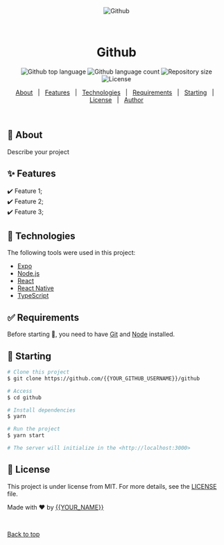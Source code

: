 <div align="center" id="top"> 
  <img src="./.github/app.gif" alt="Github" />

  &#xa0;

  <!-- <a href="https://github.netlify.app">Demo</a> -->
</div>

<h1 align="center">Github</h1>

<p align="center">
  <img alt="Github top language" src="https://img.shields.io/github/languages/top/{{YOUR_GITHUB_USERNAME}}/github?color=56BEB8">
  <img alt="Github language count" src="https://img.shields.io/github/languages/count/{{YOUR_GITHUB_USERNAME}}/github?color=56BEB8">
  <img alt="Repository size" src="https://img.shields.io/github/repo-size/{{YOUR_GITHUB_USERNAME}}/github?color=56BEB8">
  <img alt="License" src="https://img.shields.io/github/license/{{YOUR_GITHUB_USERNAME}}/github?color=56BEB8">

  <!-- <img alt="Github issues" src="https://img.shields.io/github/issues/{{YOUR_GITHUB_USERNAME}}/github?color=56BEB8" /> -->

  <!-- <img alt="Github forks" src="https://img.shields.io/github/forks/{{YOUR_GITHUB_USERNAME}}/github?color=56BEB8" /> -->

  <!-- <img alt="Github stars" src="https://img.shields.io/github/stars/{{YOUR_GITHUB_USERNAME}}/github?color=56BEB8" /> -->
</p>

<!-- Status -->

<!-- <h4 align="center"> 
	🚧  Github 🚀 Under construction...  🚧
</h4> 
<hr> -->

<p align="center">
  <a href="#dart-about">About</a> &#xa0; | &#xa0; 
  <a href="#sparkles-features">Features</a> &#xa0; | &#xa0;
  <a href="#rocket-technologies">Technologies</a> &#xa0; | &#xa0;
  <a href="#white_check_mark-requirements">Requirements</a> &#xa0; | &#xa0;
  <a href="#checkered_flag-starting">Starting</a> &#xa0; | &#xa0;
  <a href="#memo-license">License</a> &#xa0; | &#xa0;
  <a href="https://github.com/{{YOUR_GITHUB_USERNAME}}" target="_blank">Author</a>
</p>

<br>

## :dart: About ##

Describe your project

## :sparkles: Features ##

:heavy_check_mark: Feature 1;\
:heavy_check_mark: Feature 2;\
:heavy_check_mark: Feature 3;

## :rocket: Technologies ##

The following tools were used in this project:

- [Expo](https://expo.io/)
- [Node.js](https://nodejs.org/en/)
- [React](https://pt-br.reactjs.org/)
- [React Native](https://reactnative.dev/)
- [TypeScript](https://www.typescriptlang.org/)

## :white_check_mark: Requirements ##

Before starting :checkered_flag:, you need to have [Git](https://git-scm.com) and [Node](https://nodejs.org/en/) installed.

## :checkered_flag: Starting ##

```bash
# Clone this project
$ git clone https://github.com/{{YOUR_GITHUB_USERNAME}}/github

# Access
$ cd github

# Install dependencies
$ yarn

# Run the project
$ yarn start

# The server will initialize in the <http://localhost:3000>
```

## :memo: License ##

This project is under license from MIT. For more details, see the [LICENSE](LICENSE.md) file.


Made with :heart: by <a href="https://github.com/{{YOUR_GITHUB_USERNAME}}" target="_blank">{{YOUR_NAME}}</a>

&#xa0;

<a href="#top">Back to top</a>

